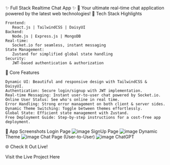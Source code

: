 
✨ Full Stack Realtime Chat App ✨
🚀 Your ultimate real-time chat application powered by the latest web technologies!
🌟 Tech Stack Highlights

    Frontend:
       React.js | TailwindCSS | DaisyUI
    Backend:
       Node.js | Express.js | MongoDB
    Real-time:
       Socket.io for seamless, instant messaging
    State Management:
       Zustand for simplified global state handling
    Security:
       JWT-based authentication & authorization

🎉 Core Features

    Dynamic UI: Beautiful and responsive design with TailwindCSS & DaisyUI.
    Authentication: Secure login/signup with JWT implementation.
    Real-time Messaging: Instant user-to-user chat powered by Socket.io.
    Online User Status: See who's online in real time.
    Error Handling: Strong error management on both client & server sides.
    Dynamic Theme Switching: Toggle between themes effortlessly.
    Global State: Efficient state management with Zustand.
    Free Deployment Guide: Step-by-step instructions for a cost-free app deployment.

📸 App Screenshots
Login Page
![image](https://github.com/user-attachments/assets/ca09f25f-77be-49ec-9ac0-bef0cad581f3)
SignUp Page
![image](https://github.com/user-attachments/assets/db8ec9f5-2583-4404-a83b-6fcde8b6b598)
Dynamic Theme
![image](https://github.com/user-attachments/assets/cefd6f0e-625a-4eed-8acb-f180ff7b195c)
Chat Page (User-to-User)
![image](https://github.com/user-attachments/assets/a09fe491-cde0-4d80-8036-ca74d332c203)
ChatGPT


🌐 Check It Out Live!

Visit the Live Project Here
